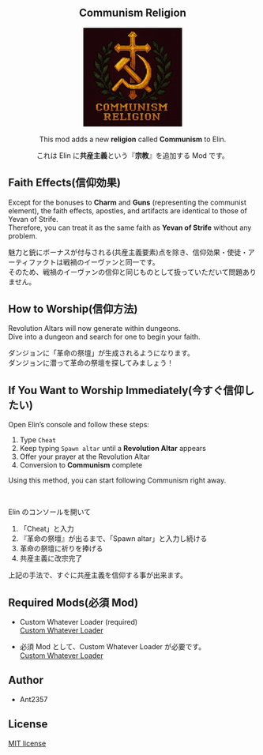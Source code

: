 <h2 align="center">
  Communism Religion
</h2>

<div align="center">
  <a href="#">
    <img alt="鎌と槌と十字架が描かれたドット絵" src="preview.jpg" width="200" height="200">
  </a>
</div>

<div align="center">
  <p>This mod adds a new <b>religion</b> called <b>Communism</b> to Elin.</p>
  <p>これは Elin に<b>共産主義</b>という『<b>宗教</b>』を追加する Mod です。</p>
</div>

## Faith Effects(信仰効果)
Except for the bonuses to **Charm** and **Guns** (representing the communist element), the faith effects, apostles, and artifacts are identical to those of Yevan of Strife.  
Therefore, you can treat it as the same faith as **Yevan of Strife** without any problem.

魅力と銃にボーナスが付与される(共産主義要素)点を除き、信仰効果・使徒・アーティファクトは戦禍のイーヴァンと同一です。  
そのため、戦禍のイーヴァンの信仰と同じものとして扱っていただいて問題ありません。

## How to Worship(信仰方法)
Revolution Altars will now generate within dungeons.  
Dive into a dungeon and search for one to begin your faith.

ダンジョンに「革命の祭壇」が生成されるようになります。  
ダンジョンに潜って革命の祭壇を探してみましょう！

## If You Want to Worship Immediately(今すぐ信仰したい)
Open Elin’s console and follow these steps:

1. Type `Cheat`  
2. Keep typing `Spawn altar` until a **Revolution Altar** appears  
3. Offer your prayer at the Revolution Altar  
4. Conversion to **Communism** complete

Using this method, you can start following Communism right away.

<br>

Elin のコンソールを開いて

1. 「Cheat」と入力  
2. 『革命の祭壇』が出るまで、「Spawn altar」と入力し続ける  
3. 革命の祭壇に祈りを捧げる  
4. 共産主義に改宗完了

上記の手法で、すぐに共産主義を信仰する事が出来ます。

## Required Mods(必須 Mod)
* Custom Whatever Loader (required)  
[Custom Whatever Loader](https://steamcommunity.com/workshop/filedetails/?id=3544010094 "Custom Whatever Loader")

* 必須 Mod として、Custom Whatever Loader が必要です。  
[Custom Whatever Loader](https://steamcommunity.com/workshop/filedetails/?id=3544010094 "Custom Whatever Loader")

## Author
* Ant2357

## License
[MIT license](https://en.wikipedia.org/wiki/MIT_License)
